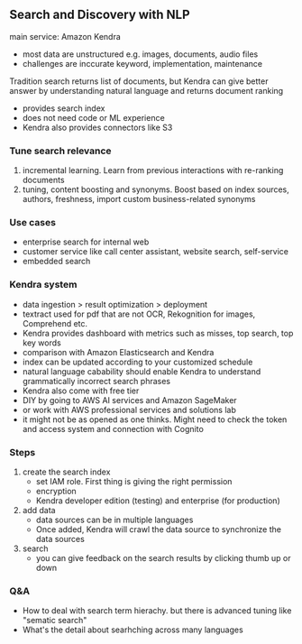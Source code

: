 ## Search and Discovery with NLP
main service: Amazon Kendra

- most data are unstructured e.g. images, documents, audio files 
- challenges are inccurate keyword, implementation, maintenance 

Tradition search returns list of documents, but Kendra can give better answer by understanding natural language and returns document ranking
- provides search index
- does not need code or ML experience
- Kendra also provides connectors like S3

### Tune search relevance
1. incremental learning. Learn from previous interactions with re-ranking documents
2. tuning, content boosting and synonyms. Boost based on index sources, authors, freshness, import custom business-related synonyms

### Use cases
- enterprise search for internal web
- customer service like call center assistant, website search, self-service 
- embedded search

### Kendra system
- data ingestion > result optimization > deployment
- textract used for pdf that are not OCR, Rekognition for images, Comprehend etc. 
- Kendra provides dashboard with metrics such as misses, top search, top key words
- comparison with Amazon Elasticsearch and Kendra
- index can be updated according to your customized schedule
- natural language cabability should enable Kendra to understand grammatically incorrect search phrases
- Kendra also come with free tier
- DIY by going to AWS AI services and Amazon SageMaker
- or work with AWS professional services and solutions lab
- it might not be as opened as one thinks. Might need to check the token and access system and connection with Cognito

### Steps
1. create the search index 
    - set IAM role. First thing is giving the right permission
    - encryption
    - Kendra developer edition (testing) and enterprise (for production)
2. add data 
    - data sources can be in multiple languages
    - Once added, Kendra will crawl the data source to synchronize the data sources
3. search
    - you can give feedback on the search results by clicking thumb up or down


### Q&A
- How to deal with search term hierachy. but there is advanced tuning like "sematic search"
- What's the detail about searhching across many languages
